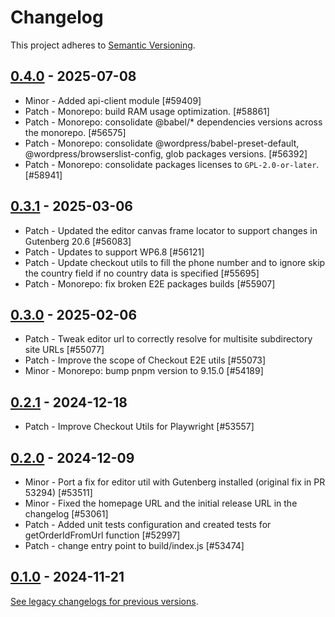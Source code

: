 # Changelog 

This project adheres to [Semantic Versioning](https://semver.org/spec/v2.0.0.html).

## [0.4.0](https://www.npmjs.com/package/@fincommerce/e2e-utils-playwright/v/0.4.0) - 2025-07-08 

-   Minor - Added api-client module [#59409]
-   Patch - Monorepo: build RAM usage optimization. [#58861]
-   Patch - Monorepo: consolidate @babel/* dependencies versions across the monorepo. [#56575]
-   Patch - Monorepo: consolidate @wordpress/babel-preset-default, @wordpress/browserslist-config, glob packages versions. [#56392]
-   Patch - Monorepo: consolidate packages licenses to `GPL-2.0-or-later`. [#58941]

## [0.3.1](https://www.npmjs.com/package/@fincommerce/e2e-utils-playwright/v/0.3.1) - 2025-03-06 

-   Patch - Updated the editor canvas frame locator to support changes in Gutenberg 20.6 [#56083]
-   Patch - Updates to support WP6.8 [#56121]
-   Patch - Update checkout utils to fill the phone number and to ignore skip the country field if no country data is specified [#55695]
-   Patch - Monorepo: fix broken E2E packages builds [#55907]

## [0.3.0](https://www.npmjs.com/package/@fincommerce/e2e-utils-playwright/v/0.3.0) - 2025-02-06 

-   Patch - Tweak editor url to correctly resolve for multisite subdirectory site URLs [#55077]
-   Patch - Improve the scope of Checkout E2E utils [#55073]
-   Minor - Monorepo: bump pnpm version to 9.15.0 [#54189]

## [0.2.1](https://www.npmjs.com/package/@fincommerce/e2e-utils-playwright/v/0.2.1) - 2024-12-18 

-   Patch - Improve Checkout Utils for Playwright [#53557]

## [0.2.0](https://www.npmjs.com/package/@fincommerce/e2e-utils-playwright/v/0.2.0) - 2024-12-09 

-   Minor - Port a fix for editor util with Gutenberg installed (original fix in PR 53294) [#53511]
-   Minor - Fixed the homepage URL and the initial release URL in the changelog [#53061]
-   Patch - Added unit tests configuration and created tests for getOrderIdFromUrl function [#52997]
-   Patch - change entry point to build/index.js [#53474]

## [0.1.0](https://www.npmjs.com/package/@fincommerce/e2e-utils-playwright/v/0.1.0) - 2024-11-21

[See legacy changelogs for previous versions](https://github.com/dieselfox1/fincommerce/blob/68581955106947918d2b17607a01bdfdf22288a9/packages/js/e2e-utils-playwright/CHANGELOG.md).
